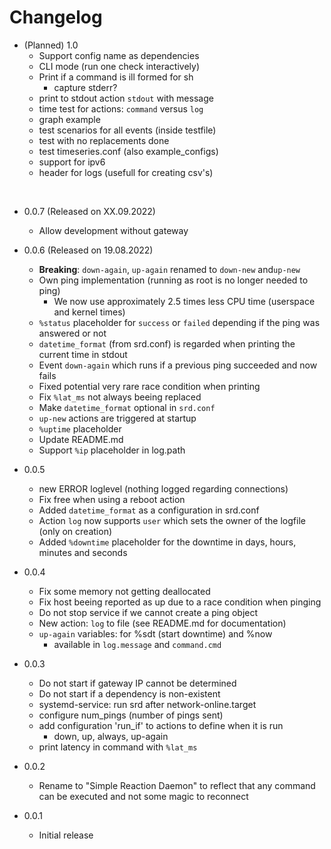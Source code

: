 
# Changelog


* (Planned) 1.0
    * Support config name as dependencies
    * CLI mode (run one check interactively)
    * Print if a command is ill formed for sh
        * capture stderr?
    * print to stdout action `stdout` with message
    * time test for actions: `command` versus `log`
    * graph example
    * test scenarios for all events (inside testfile)
    * test with no replacements done
    * test timeseries.conf (also example_configs)
    * support for ipv6
    * header for logs (usefull for creating csv's)

<br />

* 0.0.7 (Released on XX.09.2022)
    * Allow development without gateway

* 0.0.6 (Released on 19.08.2022)
    * **Breaking**: `down-again`, `up-again` renamed to `down-new` and`up-new`
    * Own ping implementation (running as root is no longer needed to ping)
        * We now use approximately 2.5 times less CPU time (userspace and kernel times)
    * `%status` placeholder for `success` or `failed` depending if the ping was answered or not
    * `datetime_format` (from srd.conf) is regarded when printing the current time in stdout
    * Event `down-again` which runs if a previous ping succeeded and now fails
    * Fixed potential very rare race condition when printing
    * Fix `%lat_ms` not always beeing replaced
    * Make `datetime_format` optional in `srd.conf`
    * `up-new` actions are triggered at startup
    * `%uptime` placeholder
    * Update README.md
    * Support `%ip` placeholder in log.path

* 0.0.5
    * new ERROR loglevel (nothing logged regarding connections)
    * Fix free when using a reboot action
    * Added `datetime_format` as a configuration in srd.conf
    * Action `log` now supports `user` which sets the owner of the logfile (only on creation)
    * Added `%downtime` placeholder for the downtime in days, hours, minutes and seconds

* 0.0.4
    * Fix some memory not getting deallocated
    * Fix host beeing reported as up due to a race condition when pinging
    * Do not stop service if we cannot create a ping object
    * New action: `log` to file (see README.md for documentation)
    * `up-again` variables: for %sdt (start downtime) and %now
        * available in `log.message` and `command.cmd`

* 0.0.3
    * Do not start if gateway IP cannot be determined
    * Do not start if a dependency is non-existent
    * systemd-service: run srd after network-online.target
    * configure num_pings (number of pings sent)
    * add configuration 'run_if' to actions to define when it is run
        * down, up, always, up-again
    * print latency in command with `%lat_ms`

* 0.0.2
    * Rename to "Simple Reaction Daemon" to reflect that any command can be executed and not some magic to reconnect

* 0.0.1
    * Initial release
